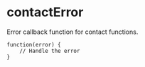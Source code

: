 contactError
============

Error callback function for contact functions.

    function(error) {
        // Handle the error
    }